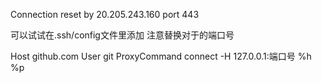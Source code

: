 Connection reset by 20.205.243.160 port 443


可以试试在.ssh/config文件里添加
注意替换对于的端口号  

Host github.com
User git
ProxyCommand connect -H 127.0.0.1:端口号 %h %p

